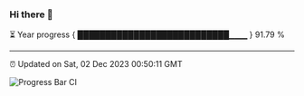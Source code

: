 ### Hi there 👋

⏳ Year progress { ███████████████████████████▁▁▁ } 91.79 %

---

⏰ Updated on Sat, 02 Dec 2023 00:50:11 GMT

![Progress Bar CI](https://github.com/liununu/liununu/workflows/Progress%20Bar%20CI/badge.svg)
